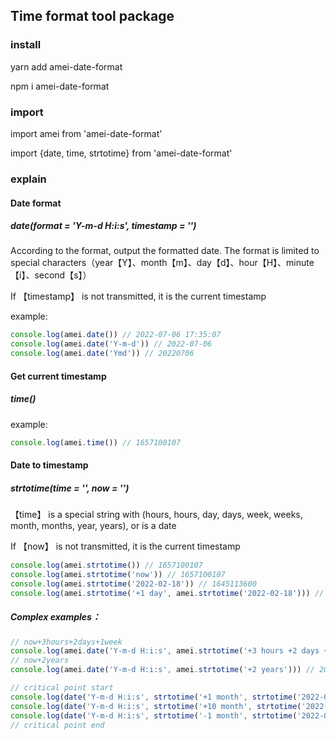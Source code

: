 ## Time format tool package



### install

yarn add amei-date-format

npm i amei-date-format



### import

import amei from 'amei-date-format'

import {date, time, strtotime} from 'amei-date-format'



### explain

#### Date format
##### date(format = 'Y-m-d H:i:s', timestamp = '')

According to the format, output the formatted date. The format is limited to special characters（year【Y】、month【m】、day【d】、hour【H】、minute【i】、second【s】）

If 【timestamp】 is not transmitted, it is the current timestamp

example:

```javascript
console.log(amei.date()) // 2022-07-06 17:35:07
console.log(amei.date('Y-m-d')) // 2022-07-06
console.log(amei.date('Ymd')) // 20220706

```



#### Get current timestamp

##### time()

example:

```javascript
console.log(amei.time()) // 1657100107
```



#### Date to timestamp
##### strtotime(time = '', now = '')

【time】 is a special string with (hours, hours, day, days, week, weeks, month, months, year, years), or is a date

If 【now】 is not transmitted, it is the current timestamp

```javascript
console.log(amei.strtotime()) // 1657100107
console.log(amei.strtotime('now')) // 1657100107
console.log(amei.strtotime('2022-02-18')) // 1645113600
console.log(amei.strtotime('+1 day', amei.strtotime('2022-02-18'))) // 1645200000

```



##### Complex examples：

```javascript
// now+3hours+2days+1week
console.log(amei.date('Y-m-d H:i:s', amei.strtotime('+3 hours +2 days +1 week'))) // 2022-07-15 20:35:07
// now+2years
console.log(amei.date('Y-m-d H:i:s', amei.strtotime('+2 years'))) // 2024-07-06 17:35:07

// critical point start
console.log(date('Y-m-d H:i:s', strtotime('+1 month', strtotime('2022-03-31')))) // 2022-05-01 00:00:00
console.log(date('Y-m-d H:i:s', strtotime('+10 month', strtotime('2022-03-31')))) // 2023-01-31 00:00:00
console.log(date('Y-m-d H:i:s', strtotime('-1 month', strtotime('2022-03-31')))) // 2022-03-03 00:00:00
// critical point end
```



